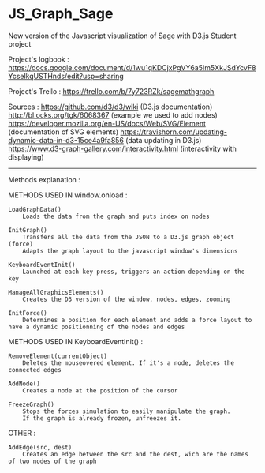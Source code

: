 # JS_Graph_Sage
 
New version of the Javascript visualization of Sage with D3.js
Student project

Project's logbook :
https://docs.google.com/document/d/1wu1qKDCjxPgVY6a5Im5XkJSdYcvF8YcselkqUSTHnds/edit?usp=sharing

Project's Trello :
https://trello.com/b/7y723RZk/sagemathgraph

Sources :
https://github.com/d3/d3/wiki (D3.js documentation)
http://bl.ocks.org/tgk/6068367 (example we used to add nodes)
https://developer.mozilla.org/en-US/docs/Web/SVG/Element (documentation of SVG elements)
https://travishorn.com/updating-dynamic-data-in-d3-15ce4a9fa856 (data updating in D3.js)
https://www.d3-graph-gallery.com/interactivity.html (interactivity with displaying)


--------------

Methods explanation : 

METHODS USED IN window.onload :
	
	LoadGraphData()
		Loads the data from the graph and puts index on nodes

	InitGraph()
		Transfers all the data from the JSON to a D3.js graph object (force)
		Adapts the graph layout to the javascript window's dimensions

	KeyboardEventInit()
		Launched at each key press, triggers an action depending on the key

	ManageAllGraphicsElements()
		Creates the D3 version of the window, nodes, edges, zooming

	InitForce()
		Determines a position for each element and adds a force layout to have a dynamic positionning of the nodes and edges



METHODS USED IN KeyboardEventInit() :

	RemoveElement(currentObject)
		Deletes the mouseovered element. If it's a node, deletes the connected edges

	AddNode()
		Creates a node at the position of the cursor

	FreezeGraph()
		Stops the forces simulation to easily manipulate the graph.
		If the graph is already frozen, unfreezes it.



OTHER :

	AddEdge(src, dest)
		Creates an edge between the src and the dest, wich are the names of two nodes of the graph